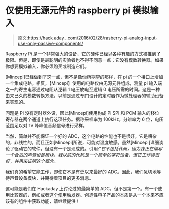 # 仅使用无源元件的 raspberry pi 模拟输入

> 原文:[https://hack aday . com/2016/02/28/rasberry-pi-analog-input-use-only-passive-components/](https://hackaday.com/2016/02/28/rasberry-pi-analog-input-using-only-passive-components/)

Raspberry Pi 是一个非常强大的设备，它的硬件已经以各种有趣的方式被推到了极限。但是，即使是最聪明的实验者也不得不同意一点；它没有模数转换器。如果你想要模拟输入，你必须购买或制造它们。

[Mincepi]已经做到了这一点，但不是像你所期望的那样，在 pi 的一个接口上增加一个集成电路。相反，【Mincepi】使用的电路仅由无源元件组成，测量 pi 输入端之一的寄生电容通过电阻从逻辑 1 电压放电至逻辑 0 电压所需的时间。这是一种由来已久的模数转换方法，以前是通过专门设计的定时器作为微处理器的辅助设备来实现的。

问题是 Pi 没有定时器外设，因此[Mincepi]使用构成 Pi SPI 和 PCM 输入的移位寄存器在两个通道上执行这项任务。据称采样率为 100kHz，分辨率为 6 位，电压范围足以对 1V 峰峰值音频信号进行采样。

当然，简单并不能保证一个好的 ADC，这个电路的性能也不是很好。它是嘈杂的，非线性的，而且正如[Mincepi]所说，可能对温度敏感。虽然[Mincepi]详细谈论了驱动它的软件，但没有一个是现成的。引用:“*它不包括代码，因为我正在编写一个合适的声音设备模块。我以前的代码是一个简单的字符设备，但它工作得很好，并用来证明这个概念。*

我们真的希望它能工作，即使它不是有史以来最好的 ADC。因此，我们急切地等待声音设备模块，并期待着项目的更多消息。

这可能是我们在 Hackaday 上讨论过的最简单的 ADC，但不是第一个。有一个使用比较器的，例如[或者这个使用触发器](http://hackaday.com/2012/11/05/jeri-shows-off-a-delta-sigma-adc/)。创造性电子产品的本质是从一个本来不应该有的组件中获取功能，请继续提供！
